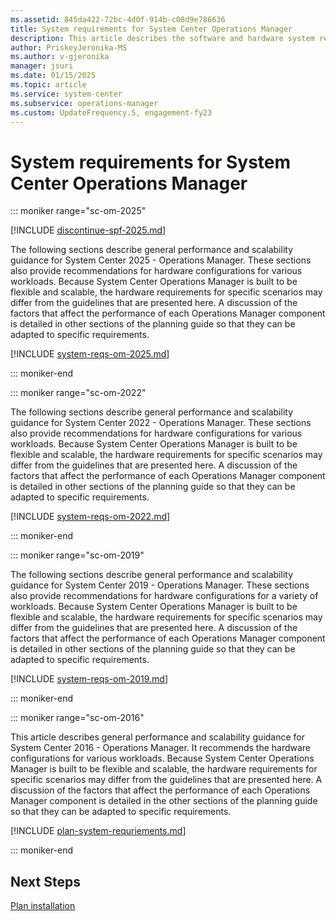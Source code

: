 ```yaml
---
ms.assetid: 845da422-72bc-4d0f-914b-c08d9e786636
title: System requirements for System Center Operations Manager
description: This article describes the software and hardware system requirements for System Center Operations Manager
author: PriskeyJeronika-MS
ms.author: v-gjeronika
manager: jsuri
ms.date: 01/15/2025
ms.topic: article
ms.service: system-center
ms.subservice: operations-manager
ms.custom: UpdateFrequency.5, engagement-fy23
---
```


# System requirements for System Center Operations Manager

::: moniker range="sc-om-2025"

[!INCLUDE [discontinue-spf-2025.md](../includes/discontinue-spf-2025.md)]

The following sections describe general performance and scalability guidance for System Center 2025 - Operations Manager.  These sections also provide recommendations for hardware configurations for various workloads. Because System Center Operations Manager is built to be flexible and scalable, the hardware requirements for specific scenarios may differ from the guidelines that are presented here. A discussion of the factors that affect the performance of each Operations Manager component is detailed in other sections of the planning guide so that they can be adapted to specific requirements.

[!INCLUDE [system-reqs-om-2025.md](../includes/system-reqs-om-2025.md)]

::: moniker-end

::: moniker range="sc-om-2022"

The following sections describe general performance and scalability guidance for System Center 2022 - Operations Manager.  These sections also provide recommendations for hardware configurations for various workloads. Because System Center Operations Manager is built to be flexible and scalable, the hardware requirements for specific scenarios may differ from the guidelines that are presented here. A discussion of the factors that affect the performance of each Operations Manager component is detailed in other sections of the planning guide so that they can be adapted to specific requirements.

[!INCLUDE [system-reqs-om-2022.md](../includes/system-reqs-om-2022.md)]

::: moniker-end

::: moniker range="sc-om-2019"

The following sections describe general performance and scalability guidance for System Center 2019 - Operations Manager. These sections also provide recommendations for hardware configurations for a variety of workloads. Because System Center Operations Manager is built to be flexible and scalable, the hardware requirements for specific scenarios may differ from the guidelines that are presented here. A discussion of the factors that affect the performance of each Operations Manager component is detailed in other sections of the planning guide so that they can be adapted to specific requirements.

[!INCLUDE [system-reqs-om-2019.md](../includes/system-reqs-om-2019.md)]

::: moniker-end

::: moniker range="sc-om-2016"

This article describes general performance and scalability guidance for System Center 2016 - Operations Manager. It recommends the hardware configurations for various workloads. Because System Center Operations Manager is built to be flexible and scalable, the hardware requirements for specific scenarios may differ from the guidelines that are presented here. A discussion of the factors that affect the performance of each Operations Manager component is detailed in the other sections of the planning guide so that they can be adapted to specific requirements.

[!INCLUDE [plan-system-requriements.md](../includes/plan-system-requirements.md)]

::: moniker-end


## Next Steps

[Plan installation](plan-overview.md)
